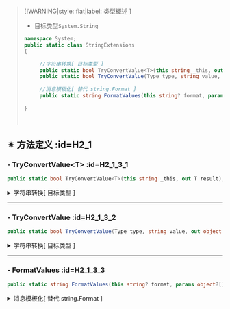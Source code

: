 <br/>

>[!WARNING|style: flat|label: 类型概述 ]
>
>- 目标类型`System.String`
>
>```csharp
>namespace System;
>public static class StringExtensions
>{
>
>      //字符串转换[ 目标类型 ]
>      public static bool TryConvertValue<T>(this string _this, out T result);
>      public static bool TryConvertValue(Type type, string value, out object result);
>      
>      //消息模板化[ 替代 string.Format ]
>      public static string FormatValues(this string? format, params object?[]? values);
>       
>}
>
>
>```
>
><br/>

## ✴ 方法定义 :id=H2_1

### - <span class='spMethod'>TryConvertValue\<T></span>  :id=H2_1_3_1

```csharp
public static bool TryConvertValue<T>(this string _this, out T result);

```



<details><summary class='spSummary'>字符串转换[ 目标类型 ]</summary> 
<!-- start -->   





>**<span style='color:Blue'>泛型项</span>**
>
>- `[ T ]`目标类型
>
>---
>
>
>
>**参数项**
>
>- `[ _this ]`当前类型<span style='color:Blue'>( this )</span>
>
>---
>
>
>
>**返回值**
>
>- `[ result ]`目标类型值
>
>---
>
>>**简要说明**
>>
>>- 目标类型`object`: 返回原始值`_this`
>>
>>- 目标类型`byte[]`:`Convert.FromBase64String(_this)`
>>
>>- 目标类型`Nullable<T>`: 当原始值`_this`非空则根据`T.TypeConverter`转换 <span style='color:red'>[ 否则返回`Null`]</span>
>>
>>- <span style='color:Blue'>[ 默认 ]</span>根据目标类型`TypeConverter`进行转换
>>
>>  ```csharp
>>  TypeConverter converter = TypeDescriptor.GetConverter(typeof(T));
>>  if (converter.CanConvertFrom(typeof(string)))
>>  {
>>      
>>  }
>>  ```
>>
>>  
>
>
>
><br/>

```csharp
string v1 = "10";
v1.TryConvertValue<object>(out var r1);
Assert.AreEqual(r1, "10");

v1.TryConvertValue<int>(out var r2);
Assert.AreEqual(r2, 10);

v1.TryConvertValue<Nullable<int>>(out var r3);
Assert.AreEqual(r3, new Nullable<int>(10));


```





<!-- end --> 
</details>

---

### - <span class='spMethod'>TryConvertValue</span>  :id=H2_1_3_2

```csharp
public static bool TryConvertValue(Type type, string value, out object result);

```



<details><summary class='spSummary'>字符串转换[ 目标类型 ]</summary> 
<!-- start -->   





>**参数项**
>
>- `[ type ]`目标类型
>
>- `[ value ]`待转换字符串
>
>---
>
>
>
>**返回值**
>
>- `[ result ]`目标类型值
>
>---
>
>>**简要说明**
>>
>>- 目标类型`object`: 返回原始值`_this`
>>
>>- 目标类型`byte[]`:`Convert.FromBase64String(_this)`
>>
>>- 目标类型`Nullable<T>`: 当原始值`_this`非空则根据`T.TypeConverter`转换 <span style='color:red'>[ 否则返回`Null`]</span>
>>
>>- <span style='color:Blue'>[ 默认 ]</span>根据目标类型`TypeConverter`进行转换
>>
>>  ```csharp
>>  TypeConverter converter = TypeDescriptor.GetConverter(typeof(T));
>>  if (converter.CanConvertFrom(typeof(string)))
>>  {
>>      
>>  }
>>  ```
>>
>>  
>
>
>
><br/>



<!-- end --> 
</details>

---

### - <span class='spMethod'>FormatValues</span>  :id=H2_1_3_3

```csharp
public static string FormatValues(this string? format, params object?[]? values);

```



<details><summary class='spSummary'>消息模板化[ 替代 string.Format ]</summary> 
<!-- start -->   






>**参数项**
>
>- `[ format ]`消息模板 <span style='color:red'>[ 支持占位符`{0}, {Name}`]</span>
>
>- `[ values ]`占位符参数
>
>---
>
>
>
>**返回值**
>
>- `[ string ]`最终模板信息
>
>---
>
>>**简要说明**
>>
>>```csharp
>>string _template = "姓名：{0}, 年龄：{Age}";
>>Assert.AreEqual("姓名：张三, 年龄：30", _template.FormatValues("张三", 30));
>>
>>```
>>
>>
>
>
>
><br/>



<!-- end --> 
</details>



